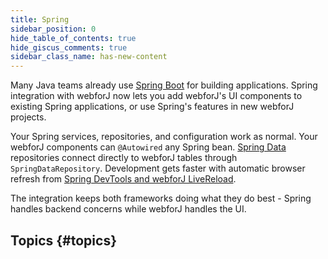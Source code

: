 ```yaml
---
title: Spring
sidebar_position: 0
hide_table_of_contents: true
hide_giscus_comments: true
sidebar_class_name: has-new-content
---
```


<Head>
  <style>{`
  .container {
    max-width: 65em !important;
  }
  `}</style>
</Head>

Many Java teams already use [Spring Boot](https://spring.io/projects/spring-boot) for building applications. Spring integration with webforJ now lets you add webforJ's UI components to existing Spring applications, or use Spring's features in new webforJ projects.

Your Spring services, repositories, and configuration work as normal. Your webforJ components can `@Autowired` any Spring bean. [Spring Data](https://spring.io/projects/spring-data) repositories connect directly to webforJ tables through `SpringDataRepository`. Development gets faster with automatic browser refresh from [Spring DevTools and webforJ LiveReload](/docs/configuration/deploy-reload/spring-devtools).

The integration keeps both frameworks doing what they do best - Spring handles backend concerns while webforJ handles the UI.

## Topics {#topics}

<DocCardList className="topics-section" />